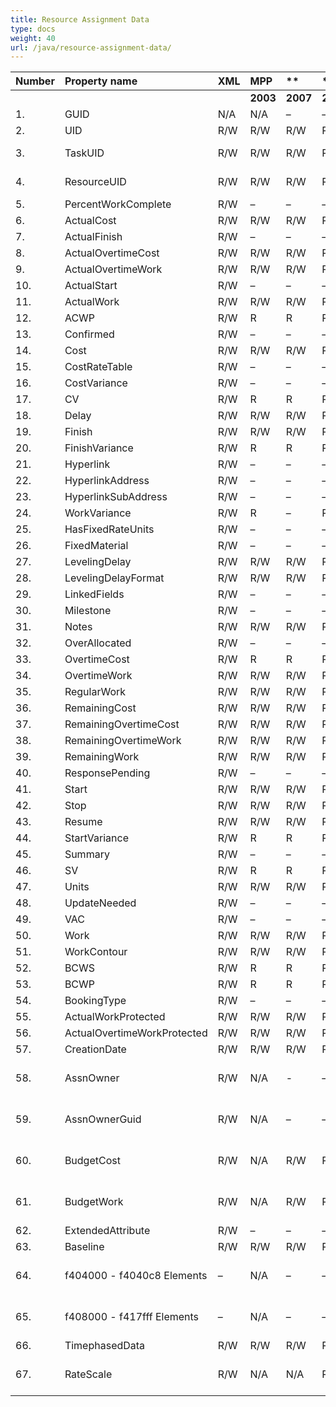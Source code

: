 ```yaml
---
title: Resource Assignment Data
type: docs
weight: 40
url: /java/resource-assignment-data/
---
```


|**Number** |**Property name** |**XML** |**MPP** |** |** |** |**Comments** |
| :- | :- | :- | :- | :- | :- | :- | :- |
| | | |**2003** |**2007** |**2010** |**2013** | |
|1. |GUID |N/A |N/A |– |– |- | |
|2. |UID |R/W |R/W |R/W |R/W |R/W| |
|3. |TaskUID |R/W |R/W |R/W |R/W |R/W|(Task Property) |
|4. |ResourceUID |R/W |R/W |R/W |R/W |R/W|(Resource Property) |
|5. |PercentWorkComplete |R/W |– |– |– |R |Calculated |
|6. |ActualCost |R/W |R/W |R/W |R/W |R/W| |
|7. |ActualFinish |R/W |– |– |– |R |Calculated |
|8. |ActualOvertimeCost |R/W |R/W |R/W |R/W |R/W| |
|9. |ActualOvertimeWork |R/W |R/W |R/W |R/W |R/W| |
|10. |ActualStart |R/W |– |– |– |R |Calculated |
|11. |ActualWork |R/W |R/W |R/W |R/W |R/W| |
|12. |ACWP |R/W |R |R |R |R |Calculated |
|13. |Confirmed |R/W |– |– |– |- | |
|14. |Cost |R/W |R/W |R/W |R/W |R/W| |
|15. |CostRateTable |R/W |– |– |– |- | |
|16. |CostVariance |R/W |– |– |– |- | |
|17. |CV |R/W |R |R |R |R |Calculated |
|18. |Delay |R/W |R/W |R/W |R/W |R/W| |
|19. |Finish |R/W |R/W |R/W |R/W |R/W| |
|20. |FinishVariance |R/W |R |R |R |R | |
|21. |Hyperlink |R/W |– |– |– |- | |
|22. |HyperlinkAddress |R/W |– |– |– |- | |
|23. |HyperlinkSubAddress |R/W |– |– |– |- | |
|24. |WorkVariance |R/W |R |– |R |R | |
|25. |HasFixedRateUnits |R/W |– |– |– |- | |
|26. |FixedMaterial |R/W |– |– |– |- | |
|27. |LevelingDelay |R/W |R/W |R/W |R/W |R/W| |
|28. |LevelingDelayFormat |R/W |R/W |R/W |R/W |R/W| |
|29. |LinkedFields |R/W |– |– |– |- | |
|30. |Milestone |R/W |– |– |– |- | |
|31. |Notes |R/W |R/W|R/W|R/W|R/W| |
|32. |OverAllocated |R/W |– |– |– |- | |
|33. |OvertimeCost |R/W |R |R |R |R | |
|34. |OvertimeWork |R/W |R/W |R/W |R/W |R/W| |
|35. |RegularWork |R/W |R/W |R/W |R/W |R/W| |
|36. |RemainingCost |R/W |R/W |R/W |R/W |R/W| |
|37. |RemainingOvertimeCost |R/W |R/W |R/W |R/W |R/W| |
|38. |RemainingOvertimeWork |R/W |R/W |R/W |R/W |R/W| |
|39. |RemainingWork |R/W |R/W |R/W |R/W |R/W| |
|40. |ResponsePending |R/W |– |– |– | | |
|41. |Start |R/W |R/W |R/W |R/W |R/W| |
|42. |Stop |R/W |R/W |R/W |R/W |R/W| |
|43. |Resume |R/W |R/W |R/W |R/W |R/W| |
|44. |StartVariance |R/W |R |R |R |R | |
|45. |Summary |R/W |– |– |– |- | |
|46. |SV |R/W |R |R |R |R |Calculated |
|47. |Units |R/W |R/W |R/W |R/W |R/W | |
|48. |UpdateNeeded |R/W |– |– |– |- | |
|49. |VAC |R/W |– |– |– |- | |
|50. |Work |R/W |R/W |R/W |R/W |R/W| |
|51. |WorkContour |R/W |R/W |R/W |R/W |R/W| |
|52. |BCWS |R/W |R |R |R |R |Calculated |
|53. |BCWP |R/W |R |R |R |R |Calculated |
|54. |BookingType |R/W |– |– |– | | |
|55. |ActualWorkProtected |R/W |R/W |R/W |R/W |R/W| |
|56. |ActualOvertimeWorkProtected |R/W |R/W |R/W |R/W |R/W| |
|57. |CreationDate |R/W |R/W |R/W |R/W |R/W| |
|58. |AssnOwner |R/W |N/A |- |– |- |New for MSP 2007 field |
|59. |AssnOwnerGuid |R/W |N/A |– |– |- |New for MSP 2007 field |
|60. |BudgetCost |R/W |N/A |R/W |R/W |R/W|New for MSP 2007 field |
|61. |BudgetWork |R/W |N/A |R/W |R/W |R/W|New for MSP 2007 field |
|62. |ExtendedAttribute |R/W |– |– |– |- | |
|63. |Baseline |R/W |R/W |R/W |R/W |R/W| |
|64. |f404000 - f4040c8 Elements |– |N/A |– |– |- |New for MSP 2007 field |
|65. |f408000 - f417fff Elements |– |N/A |– |– |- |New for MSP 2007 field |
|66. |TimephasedData |R/W |R/W |R/W |R/W |R/W| |
|67. |RateScale |R/W |N/A |N/A |R/W |R/W|New for MSP 2010 field |


